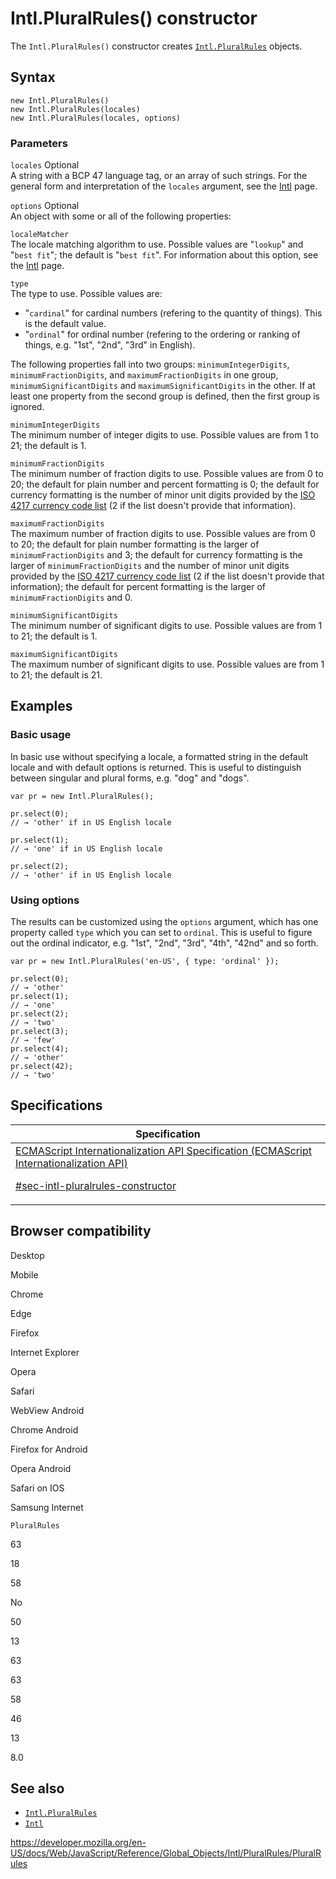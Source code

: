 # Intl.PluralRules() constructor

The `Intl.PluralRules()` constructor creates [`Intl.PluralRules`](../pluralrules) objects.

## Syntax

    new Intl.PluralRules()
    new Intl.PluralRules(locales)
    new Intl.PluralRules(locales, options)

### Parameters

`locales` <span class="badge inline optional">Optional</span>  
A string with a BCP 47 language tag, or an array of such strings. For the general form and interpretation of the `locales` argument, see the [Intl](../../intl#locale_identification_and_negotiation) page.

`options` <span class="badge inline optional">Optional</span>  
An object with some or all of the following properties:

`localeMatcher`  
The locale matching algorithm to use. Possible values are "`lookup`" and "`best fit`"; the default is "`best fit`". For information about this option, see the [Intl](../../intl#locale_negotiation) page.

`type`  
The type to use. Possible values are:

-   "`cardinal`" for cardinal numbers (refering to the quantity of things). This is the default value.
-   "`ordinal`" for ordinal number (refering to the ordering or ranking of things, e.g. "1st", "2nd", "3rd" in English).

The following properties fall into two groups: `minimumIntegerDigits`, `minimumFractionDigits`, and `maximumFractionDigits` in one group, `minimumSignificantDigits` and `maximumSignificantDigits` in the other. If at least one property from the second group is defined, then the first group is ignored.

`minimumIntegerDigits`  
The minimum number of integer digits to use. Possible values are from 1 to 21; the default is 1.

`minimumFractionDigits`  
The minimum number of fraction digits to use. Possible values are from 0 to 20; the default for plain number and percent formatting is 0; the default for currency formatting is the number of minor unit digits provided by the [ISO 4217 currency code list](https://www.currency-iso.org/en/home/tables/table-a1.html) (2 if the list doesn't provide that information).

`maximumFractionDigits`  
The maximum number of fraction digits to use. Possible values are from 0 to 20; the default for plain number formatting is the larger of `minimumFractionDigits` and 3; the default for currency formatting is the larger of `minimumFractionDigits` and the number of minor unit digits provided by the [ISO 4217 currency code list](https://www.currency-iso.org/en/home/tables/table-a1.html) (2 if the list doesn't provide that information); the default for percent formatting is the larger of `minimumFractionDigits` and 0.

`minimumSignificantDigits`  
The minimum number of significant digits to use. Possible values are from 1 to 21; the default is 1.

`maximumSignificantDigits`  
The maximum number of significant digits to use. Possible values are from 1 to 21; the default is 21.

## Examples

### Basic usage

In basic use without specifying a locale, a formatted string in the default locale and with default options is returned. This is useful to distinguish between singular and plural forms, e.g. "dog" and "dogs".

    var pr = new Intl.PluralRules();

    pr.select(0);
    // → 'other' if in US English locale

    pr.select(1);
    // → 'one' if in US English locale

    pr.select(2);
    // → 'other' if in US English locale

### Using options

The results can be customized using the `options` argument, which has one property called `type` which you can set to `ordinal`. This is useful to figure out the ordinal indicator, e.g. "1st", "2nd", "3rd", "4th", "42nd" and so forth.

    var pr = new Intl.PluralRules('en-US', { type: 'ordinal' });

    pr.select(0);
    // → 'other'
    pr.select(1);
    // → 'one'
    pr.select(2);
    // → 'two'
    pr.select(3);
    // → 'few'
    pr.select(4);
    // → 'other'
    pr.select(42);
    // → 'two'

## Specifications

<table><thead><tr class="header"><th>Specification</th></tr></thead><tbody><tr class="odd"><td><a href="https://tc39.es/ecma402/#sec-intl-pluralrules-constructor">ECMAScript Internationalization API Specification (ECMAScript Internationalization API) 
<br/>


<span class="small">#sec-intl-pluralrules-constructor</span></a></td></tr></tbody></table>

## Browser compatibility

Desktop

Mobile

Chrome

Edge

Firefox

Internet Explorer

Opera

Safari

WebView Android

Chrome Android

Firefox for Android

Opera Android

Safari on IOS

Samsung Internet

`PluralRules`

63

18

58

No

50

13

63

63

58

46

13

8.0

## See also

-   [`Intl.PluralRules`](../pluralrules)
-   [`Intl`](../../intl)

<a href="https://developer.mozilla.org/en-US/docs/Web/JavaScript/Reference/Global_Objects/Intl/PluralRules/PluralRules" class="_attribution-link">https://developer.mozilla.org/en-US/docs/Web/JavaScript/Reference/Global_Objects/Intl/PluralRules/PluralRules</a>
